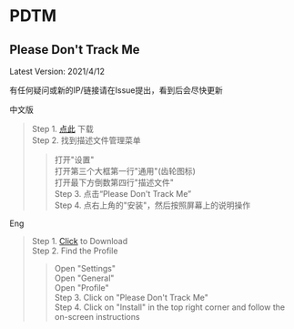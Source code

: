 # PDTM  
Please Don't Track Me  
---------------------------------------  
Latest Version: 2021/4/12  
  
有任何疑问或新的IP/链接请在Issue提出，看到后会尽快更新  
  
  
中文版  
>Step 1. [点此](https://cdn.jsdelivr.net/gh/jimmyk1m/PDTM/PDTM.mobileconfig) 下载  
>Step 2. 找到描述文件管理菜单  
>>打开"设置"  
>>打开第三个大框第一行"通用"(齿轮图标)  
>>打开最下方倒数第四行"描述文件"  
>Step 3. 点击“Please Don't Track Me”  
>Step 4. 点右上角的"安装"，然后按照屏幕上的说明操作  
  
  
Eng  
>Step 1. [Click](https://cdn.jsdelivr.net/gh/jimmyk1m/PDTM/PDTM.mobileconfig) to Download  
>Step 2. Find the Profile  
>>Open "Settings"  
>>Open "General"  
>>Open "Profile"  
>Step 3. Click on "Please Don't Track Me"  
>Step 4. Click on "Install" in the top right corner and follow the on-screen instructions  
